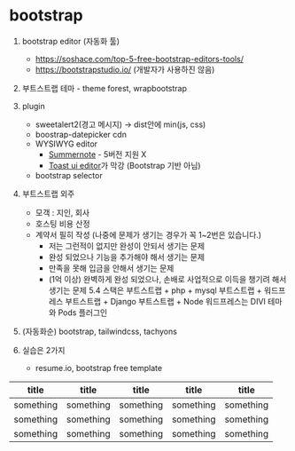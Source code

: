 # bootstrap
1. bootstrap editor (자동화 툴)
    * https://soshace.com/top-5-free-bootstrap-editors-tools/
    * https://bootstrapstudio.io/ (개발자가 사용하진 않음)
2. 부트스트랩 테마 - theme forest, wrapbootstrap
3. plugin
    * sweetalert2(경고 메시지) -> dist안에 min(js, css)
    * boostrap-datepicker cdn
    * WYSIWYG editor
        * [Summernote](https://summernote.org) - 5버전 지원 X
        * [Toast ui editor](https://ui.toast.com)가 막강 (Bootstrap 기반 아님)
    * bootstrap selector
4. 부트스트랩 외주
    * 모객 : 지인, 회사
    * 호스팅 비용 산정
    * 계약서 필히 작성 (나중에 문제가 생기는 경우가 꼭 1~2번은 있습니다.)
       - 저는 그런적이 없지만 완성이 안되서 생기는 문제
       - 완성 되었으나 기능을 추가해야 해서 생기는 문제
       - 만족을 못해 입금을 안해서 생기는 문제
       - (1억 이상) 완벽하게 완성 되었으나, 손배로 사업적으로 이득을 챙기려 해서 생기는 문제
  5.4 스택은 부트스트랩 + php + mysql
                부트스트랩 + 워드프레스
                 부트스트랩 + Django
                 부트스트랩 + Node
                 워드프레스는 DIVI 테마와 Pods 플러그인
5. (자동화순) bootstrap, tailwindcss, tachyons

6. 실습은 2가지
    * resume.io, bootstrap free template

| title     | title     | title     | title     | title     |
|-----------|-----------|-----------|-----------|-----------|
| something | something | something | something | something |
| something | something | something | something | something |
| something | something | something | something | something |
